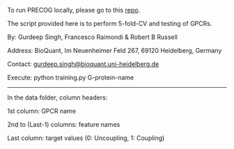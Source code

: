 To run PRECOG locally, please go to this [repo](https://github.com/gurdeep330/precog).

The script provided here is to perform 5-fold-CV and testing of GPCRs.

By: Gurdeep Singh, Francesco Raimondi & Robert B Russell

Address: BioQuant, Im Neuenheimer Feld 267, 69120 Heidelberg, Germany

Contact: gurdeep.singh@bioquant.uni-heidelberg.de

Execute: python training.py G-protein-name

______________________________________________________________________

In the data folder, column headers:

1st column: GPCR name

2nd to (Last-1) columns: feature names

Last column: target values (0: Uncoupling, 1: Coupling)
